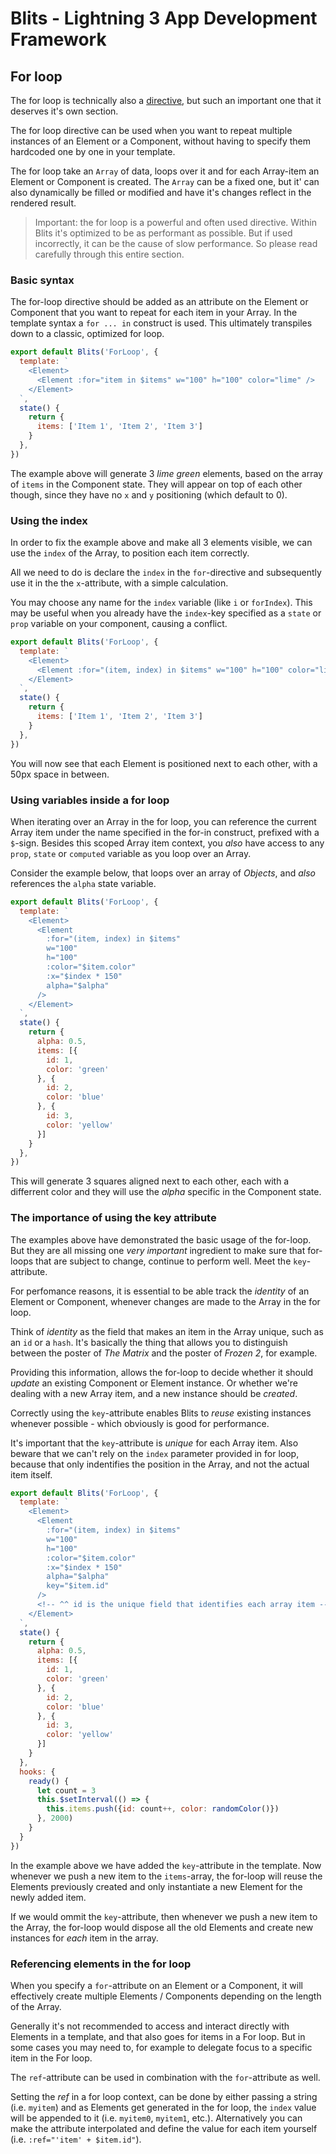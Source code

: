 # Blits - Lightning 3 App Development Framework

## For loop

The for loop is technically also a [directive](../directives.md), but such an important one that it deserves it's own section.

The for loop directive can be used when you want to repeat multiple instances of an Element or a Component, without having to specify them hardcoded one by one in your template.

The for loop take an `Array` of data, loops over it and for each Array-item an Element or Component is created. The `Array` can be a fixed one, but it' can also dynamically be filled or modified and have it's changes reflect in the rendered result.

> Important: the for loop is a powerful and often used directive. Within Blits it's optimized to be as performant as possible. But if used incorrectly, it can be the cause of slow performance. So please read carefully through this entire section.


### Basic syntax

The for-loop directive should be added as an attribute on the Element or Component that you want to repeat for each item in your Array. In the template syntax a `for ... in` construct is used. This ultimately transpiles down to a classic, optimized for loop.

```js
export default Blits('ForLoop', {
  template: `
    <Element>
      <Element :for="item in $items" w="100" h="100" color="lime" />
    </Element>
  `,
  state() {
    return {
      items: ['Item 1', 'Item 2', 'Item 3']
    }
  },
})
```

The example above will generate 3 _lime green_ elements, based on the array of `items` in the Component state. They will appear on top of each other though, since they have no `x` and `y` positioning (which default to 0).


### Using the index

In order to fix the example above and make all 3 elements visible, we can use the `index` of the Array, to position each item correctly.

All we need to do is declare the `index` in the `for`-directive and subsequently use it in the the `x`-attribute, with a simple calculation.

You may choose any name for the `index` variable (like `i` or `forIndex`). This may be useful when you already have the `index`-key specified as a `state` or `prop` variable on your component, causing a conflict.

```js
export default Blits('ForLoop', {
  template: `
    <Element>
      <Element :for="(item, index) in $items" w="100" h="100" color="lime" :x="$index * 150" />
    </Element>
  `,
  state() {
    return {
      items: ['Item 1', 'Item 2', 'Item 3']
    }
  },
})
```

You will now see that each Element is positioned next to each other, with a 50px space in between.


### Using variables inside a for loop

When iterating over an Array in the for loop, you can reference the current Array item under the name specified in the for-in construct, prefixed with a `$`-sign. Besides this scoped Array item context, you _also_ have access to any `prop`, `state` or `computed` variable as you loop over an Array.

Consider the example below, that loops over an array of _Objects_, and _also_ references the `alpha` state variable.

```js
export default Blits('ForLoop', {
  template: `
    <Element>
      <Element
        :for="(item, index) in $items"
        w="100"
        h="100"
        :color="$item.color"
        :x="$index * 150"
        alpha="$alpha"
      />
    </Element>
  `,
  state() {
    return {
      alpha: 0.5,
      items: [{
        id: 1,
        color: 'green'
      }, {
        id: 2,
        color: 'blue'
      }, {
        id: 3,
        color: 'yellow'
      }]
    }
  },
})
```

This will generate 3 squares aligned next to each other, each with a differrent color and they will use the _alpha_ specific in the Component state.

### The importance of using the key attribute

The examples above have demonstrated the basic usage of the for-loop. But they are all missing one _very important_ ingredient to make sure that for-loops that are subject to change, continue to perform well. Meet the `key`-attribute.

For perfomance reasons, it is essential to be able track the _identity_ of an Element or Component, whenever changes are made to the Array in the for loop.

Think of _identity_ as the field that makes an item in the Array unique, such as an `id` or a `hash`. It's basically the thing that allows you to distinguish between the poster of _The Matrix_ and the poster of _Frozen 2_, for example.

Providing this information, allows the for-loop to decide whether it should _update_ an existing Component or Element instance. Or whether we're dealing with a new Array item, and a new instance should be _created_.

Correctly using the `key`-attribute enables Blits to _reuse_ existing instances whenever possible - which obviously is good for performance.

It's important that the `key`-attribute is _unique_ for each Array item. Also beware that we can't rely on the `index` parameter provided in for loop, because that only indentifies the position in the Array, and not the actual item itself.


```js
export default Blits('ForLoop', {
  template: `
    <Element>
      <Element
        :for="(item, index) in $items"
        w="100"
        h="100"
        :color="$item.color"
        :x="$index * 150"
        alpha="$alpha"
        key="$item.id"
      />
      <!-- ^^ id is the unique field that identifies each array item -->
    </Element>
  `,
  state() {
    return {
      alpha: 0.5,
      items: [{
        id: 1,
        color: 'green'
      }, {
        id: 2,
        color: 'blue'
      }, {
        id: 3,
        color: 'yellow'
      }]
    }
  },
  hooks: {
    ready() {
      let count = 3
      this.$setInterval(() => {
        this.items.push({id: count++, color: randomColor()})
      }, 2000)
    }
  }
})
```

In the example above we have added the `key`-attribute in the template. Now whenever we push a new item to the `items`-array, the for-loop will reuse the Elements previously created and only instantiate a new Element for the newly added item.

If we would ommit the `key`-attribute, then whenever we push a new item to the Array, the for-loop would dispose all the old Elements and create new instances for _each_ item in the array.

### Referencing elements in the for loop

When you specify a `for`-attribute on an Element or a Component, it will effectively create multiple Elements / Components depending
on the length of the Array.

Generally it's not recommended to access and interact directly with Elements in a template, and that also goes for items in a For loop. But in some cases you may need to, for example to delegate focus to a specific item in the For loop.

The `ref`-attribute can be used in combination with the `for`-attribute as well.

Setting the _ref_ in a for loop context, can be done by either passing a string (i.e. `myitem`) and as Elements get generated in the for loop, the `index` value will be appended to it (i.e. `myitem0`, `myitem1`, etc.). Alternatively you can make the attribute interpolated and define the value for each item yourself (i.e. `:ref="'item' + $item.id"`).
